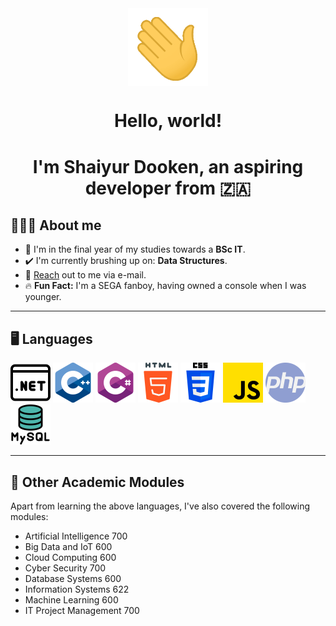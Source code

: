 <!-- 
    // Attributions: 

    <a href="https://www.flaticon.com/free-icons/hello" alt="hello icons">Hello icons created by Freepik - Flaticon</a>
    <a href="https://www.flaticon.com/free-icons/whatsapp" alt="whatsapp icons">Whatsapp icons created by Ruslan Babkin - Flaticon</a>
    <a href="https://www.flaticon.com/free-icons/portal" alt="portal icons">Portal icons created by Pixel perfect - Flaticon</a>
    <a href="https://www.flaticon.com/free-icons/c-sharp" alt="c sharp icons">C sharp icons created by Freepik - Flaticon</a>
    <a href="https://www.flaticon.com/free-icons/c-" alt="c++ icons">C++ icons created by Freepik - Flaticon</a>
    <a href="https://www.flaticon.com/free-icons/html" alt="html icons">Html icons created by Pixel perfect - Flaticon</a>
    <a href="https://www.flaticon.com/free-icons/css-3" alt="css 3 icons">Css 3 icons created by Freepik - Flaticon</a>
    <a href="https://www.flaticon.com/free-icons/js" alt="js icons">Js icons created by Freepik - Flaticon</a>
    <a href="https://www.flaticon.com/free-icons/php" alt="php icons">Php icons created by Freepik - Flaticon</a>
    <a href="https://www.flaticon.com/free-icons/mysql" alt="mysql icons">Mysql icons created by Pixel perfect - Flaticon</a> 
-->

<img src = "assets/main/wave.gif" width = "128px" style = "display: block; margin: 0 auto;">
<h1 align = "center">Hello, world!</h1>
<h1 align = "center">I'm Shaiyur Dooken, an aspiring developer from <span alt = "South Africa">🇿🇦</span></h1>

<h2>🙋🏽‍♂️ About me</h2>
<ul>
    <li>📖 I'm in the final year of my studies towards a <b>BSc IT</b>.</li>
    <li>✔️ I'm currently brushing up on: <b>Data Structures</b>.</li>
    <li>📧 <a href = "mailto: shaiyur101@gmail.com">Reach</a> out to me via e-mail.</li>
    <li>🔥 <b>Fun Fact:</b> I'm a SEGA fanboy, having owned a console when I was younger.</li>
</ul>

---

<h2>🖥️ Languages</h2>
<p>
    <img width = "64px" src = "assets/languages/website.png" alt = "Visual Basic.NET">
    <img width = "64px" src = "assets/languages/c.png" alt = "C++">
    <img width = "64px" src = "assets/languages/c-sharp.png" alt = "C#">
    <img width = "64px" src = "assets/languages/html-5.png" alt = "HTML">
    <img width = "64px" src = "assets/languages/css-3.png" alt = "CSS">
    <img width = "64px" src = "assets/languages/js.png" alt = "Javascript">
    <img width = "64px" src = "assets/languages/php.png" alt = "PHP">
    <img width = "64px" src = "assets/languages/mysql.png" alt = "MySQL">
</p>

---

<h2>🧮 Other Academic Modules</h2>
<p>
    Apart from learning the above languages, I've also covered the 
    following modules: 
</p>
<ul>
    <li>Artificial Intelligence 700</li>
    <li>Big Data and IoT 600</li>
    <li>Cloud Computing 600</li>
    <li>Cyber Security 700</li>
    <li>Database Systems 600</li>
    <li>Information Systems 622</li>
    <li>Machine Learning 600</li>
    <li>IT Project Management 700</li>
</ul>
